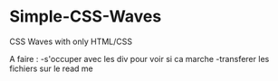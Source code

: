 # Simple-CSS-Waves
CSS Waves with only HTML/CSS

A faire : 
-s'occuper avec les div pour voir si ca marche
-transferer les fichiers sur le read me 
